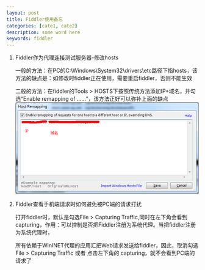 ```yaml
---
layout: post
title: Fiddler使用备忘
categories: [cate1, cate2]
description: some word here
keywords: fiddler
---
```


1. Fiddler作为代理连接测试服务器-修改hosts

    一般的方法：在PC的C:\Windows\System32\drivers\etc路径下指hosts，该方法的缺点是：如修改时fiddler正在使用，需要重启fiddler，否则不能生效
   
    二般的方法：在fiddler的Tools > HOSTS下按照传统方法添加IP+域名，并勾选“Enable remapping of ……”，该方法正好可以弥补上面的缺点
    ![2015-5-18-1](/images/2015-5-18-1.png)

2. Fiddler查看手机端请求时如何避免被PC端的请求打扰

    打开fiddler时，默认是勾选File > Capturing Traffic,同时在左下角会看到capturing，作用：可以控制是否把Fiddler注册为系统代理。当把fiddler注册为系统代理时，
   
    所有依赖于WinINET代理的应用汇把Web请求发送给fiddler，因此，取消勾选File > Capturing Traffic 或者 点击左下角的 capturing，就不会看到PC端的请求了
   
   
   